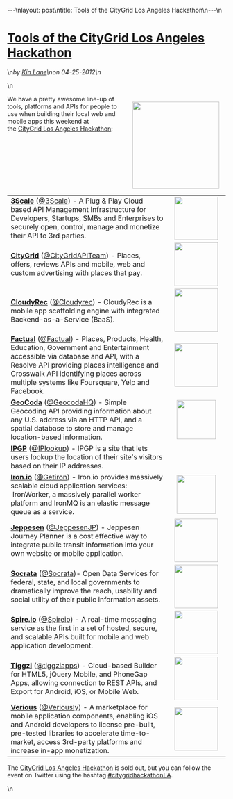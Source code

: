 ---\nlayout: post\ntitle: Tools of the CityGrid Los Angeles Hackathon\n---\n<h1 class="title"><a href="#" rel="bookmark" title="Tools of the CityGrid Los Angeles Hackathon">Tools of the CityGrid Los Angeles Hackathon</a></h1>\n<i><span class="small">by</span> <a href="https://plus.google.com/106460238807821851374" rel="author">Kin Lane</a>\n<span class="small">on</span> <span class="post-date">04-25-2012</span>\n</i><p></p>\n<p><img style="padding: 15px;" src="http://kinlane-productions.s3.amazonaws.com/events/citygrid-la-hackathon/citygrid-los-angeles.png" alt="" width="200" align="right" /></p>
<p>We have a pretty awesome line-up of tools, platforms and APIs for people to use when building their local web and mobile apps this weekend at the&nbsp;<a title="CityGrid Los Angeles Hackathon" href="http://citygridhackathonla.eventbrite.com/">CityGrid Los Angeles Hackathon</a>:</p>
<table border="0" cellspacing="5" cellpadding="5" width="95%" align="center">
<tbody>
<tr>
<td><strong><a title="3Scale" href="http://www.3scale.net/">3Scale</a></strong>&nbsp;(<a title="3Scale" href="https://twitter.com/#!/3scale">@3Scale</a>) - A Plug &amp; Play Cloud based API Management Infrastructure for Developers, Startups, SMBs and Enterprises to securely open, control, manage and monetize their API to 3rd parties.</td>
<td width="120" align="center" valign="middle"><a href="http://www.3scale.net/"><img title="3scale_200" src="http://www.citygridmedia.com/developer/wp-content/uploads/2012/04/3scale_2001.png" alt="" width="100" /></a></td>
</tr>
<tr>
<td><strong><a title="CityGrid" href="http://developer.citygridmedia.com/">CityGrid</a></strong>&nbsp;(<a title="@CityGridAPITeam" href="https://twitter.com/#!/CityGridAPITeam">@CityGridAPITeam</a>)&nbsp;- Places, offers, reviews APIs and mobile, web and custom advertising with places that pay.</td>
<td width="120" align="center" valign="middle"><a href="http://developer.citygridmedia.com/"><img title="citygrid_200" src="http://www.citygridmedia.com/developer/wp-content/uploads/2012/04/citygrid_200.jpg" alt="" width="100" /></a></td>
</tr>
<tr>
<td style="padding-top: 15px; padding-right: 15px; padding-bottom: 15px;"><strong><a title="CloudyRec" href="http://cloudyrec.com/">CloudyRec</a></strong>&nbsp;(<a title="@Cloudyrec" href="https://twitter.com/#!/Cloudyrec">@Cloudyrec</a>)&nbsp;- CloudyRec is a mobile app scaffolding engine with integrated Backend-as-a-Service (BaaS).</td>
<td width="120" align="center"><a href="http://cloudyrec.com/"><img class="aligncenter size-full wp-image-1144" title="CloudyRec_200" src="http://www.citygridmedia.com/developer/wp-content/uploads/2012/04/CloudyRec_2001.png" alt="" width="100" /></a></td>
</tr>
<tr>
<td><strong><a title="Factual" href="http://www.factual.com/">Factual</a></strong>&nbsp;(<a title="@Factual" href="http://www.citygridmedia.com/developer/wp-admin/factual">@Factual</a>) - Places, Products, Health, Education, Government and Entertainment accessible via database and API, with a Resolve API providing places intelligence and Crosswalk API identifying places across multiple systems like Foursquare, Yelp and Facebook.</td>
<td width="120" align="center" valign="middle"><a href="http://www.factual.com/"><img title="factual_200" src="http://www.citygridmedia.com/developer/wp-content/uploads/2012/04/factual_200.png" alt="" width="100" /></a></td>
</tr>
<tr>
<td><strong><a title="GeoCoda" href="https://geocoda.com/">GeoCoda</a></strong>&nbsp;(<a title="Geocoda" href="https://twitter.com/#!/GeocodaHQ">@GeocodaHQ</a>)&nbsp;- Simple Geocoding API providing information about any U.S. address via an HTTP API, and a spatial database to store and manage location-based information.</td>
<td width="120" align="center" valign="middle"><a href="https://geocoda.com/"><img title="Geocoda_200" src="http://www.citygridmedia.com/developer/wp-content/uploads/2012/04/Geocoda_2002.png" alt="" width="90" /></a></td>
</tr>
<tr>
<td><strong><a title="IPGP" href="http://www.ipgp.net/ip-address-geolocation-api/">IPGP</a>&nbsp;</strong>(<a title="@IPGP" href="https://twitter.com/#!/iplookup">@IPlookup</a>)&nbsp;- IPGP is a site that lets users lookup the location of their site's visitors based on their IP addresses.</td>
<td width="120" align="center" valign="middle">&nbsp;</td>
</tr>
<tr>
<td><strong><a title="Iron.io" href="http://www.iron.io/">Iron.io</a></strong>&nbsp;(<a title="@getiron" href="https://twitter.com/#!/getiron">@Getiron</a>)&nbsp;- Iron.io provides massively scalable cloud application services: &nbsp;IronWorker, a massively parallel worker platform and IronMQ is an elastic message queue as a service.</td>
<td width="120" align="center" valign="middle"><a href="http://www.iron.io/"><img class="aligncenter size-full wp-image-1108" title="ironio_200" src="http://www.citygridmedia.com/developer/wp-content/uploads/2012/04/ironio_200.png" alt="" width="90" /></a></td>
</tr>
<tr>
<td><strong><a title="Jeppesen" href="http://ww1.jeppesen.com/main/corporate/land/journey-planning/features.jsp">Jeppesen</a></strong>&nbsp;(<a title="@JeppesenJP" href="https://twitter.com/#!/JeppesenJP">@JeppesenJP</a>)&nbsp;- Jeppesen Journey Planner is a cost effective way to integrate public transit information into your own website or mobile application.</td>
<td width="120" align="center" valign="middle"><a href="http://ww1.jeppesen.com/main/corporate/land/journey-planning/features.jsp"><img class="aligncenter size-full wp-image-1109" title="jeppesen_200" src="http://www.citygridmedia.com/developer/wp-content/uploads/2012/04/jeppesen_200.jpg" alt="" width="100" /></a></td>
</tr>
<tr>
<td><strong><a title="Socrata" href="http://www.socrata.com/">Socrata</a>&nbsp;</strong>(<a title="@Socrata" href="https://twitter.com/#!/socrata">@Socrata</a>)- Open Data Services for federal, state, and local governments to dramatically improve the reach, usability and social utility of their public information assets.</td>
<td width="120" align="center" valign="middle"><a href="http://www.citygridmedia.com/developer/wp-content/uploads/2012/04/socrata_200.gif"><img title="socrata_200" src="http://www.citygridmedia.com/developer/wp-content/uploads/2012/04/socrata_200.gif" alt="" width="100" /></a></td>
</tr>
<tr>
<td><strong><a title="Spire.io" href="http://www.spire.io/">Spire.io</a></strong>&nbsp;(<a title="Spire.io" href="https://twitter.com/#!/spireio">@Spireio</a>)&nbsp;- A real-time messaging service as the first in a set of hosted, secure, and scalable APIs built for mobile and web application development.</td>
<td width="120" align="center" valign="middle"><a href="http://www.spire.io/"><img title="spireio_logo" src="http://www.citygridmedia.com/developer/wp-content/uploads/2012/04/spireio_logo1.png" alt="" width="100" /></a></td>
</tr>
<tr>
<td><strong><a title="Tiggzi" href="http://tiggzi.com/">Tiggzi</a></strong>&nbsp;(<a title="@tiggziapps" href="https://twitter.com/#!/tiggziapps">@tiggziapps</a>)&nbsp;- Cloud-based Builder for HTML5, jQuery Mobile, and PhoneGap Apps, allowing connection&nbsp;to REST APIs, and Export for Android, iOS, or Mobile Web.</td>
<td width="120" align="center" valign="middle"><a href="http://tiggzi.com/"><img class="aligncenter size-full wp-image-1112" title="tiggzi_200" src="http://www.citygridmedia.com/developer/wp-content/uploads/2012/04/tiggzi_200.png" alt="" width="100" /></a></td>
</tr>
<tr>
<td><strong><a title="Verious" href="http://www.verious.com/">Verious</a></strong>&nbsp;(<a title="@Veriously" href="https://twitter.com/#!/Veriously">@Veriously</a>)&nbsp;- A marketplace for mobile application components, enabling iOS and Android developers to license pre-built, pre-tested libraries to accelerate time-to-market, access 3rd-party platforms and increase in-app monetization.</td>
<td width="120" align="center" valign="middle"><a href="http://www.verious.com/"><img title="verious_200" src="http://www.citygridmedia.com/developer/wp-content/uploads/2012/04/verious_200.png" alt="" width="100" /></a></td>
</tr>
</tbody>
</table>
<p>The&nbsp;<a title="CityGrid Los Angeles Hackathon" href="http://citygridhackathonla.eventbrite.com/">CityGrid Los Angeles Hackathon</a>&nbsp;is sold out, but you can follow the event on Twitter using the hashtag&nbsp;<a title="#citygridhackathonLA" href="https://twitter.com/#!/search/%23citygridhackathonLA">#citygridhackathonLA</a>.</p>\n